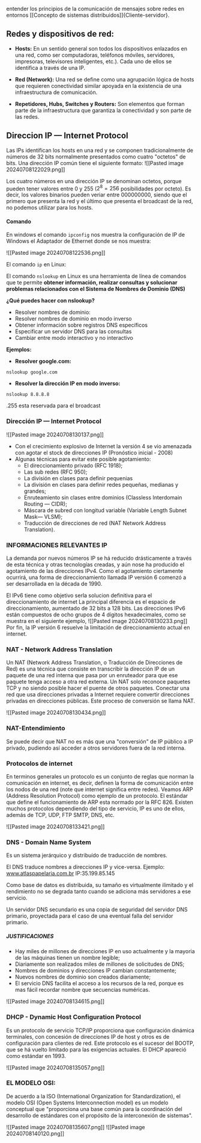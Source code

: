 entender los principios de la comunicación de mensajes sobre redes en entornos [[Concepto de sistemas distribuidos]]{Cliente-servidor}.

## Redes y dispositivos de red:
- **Hosts:** En un sentido general son todos los dispositivos enlazados en una red, como ser computadoras, teléfonos móviles, servidores, impresoras, televisores inteligentes, etc.). Cada uno de ellos se identifica a través de una IP. 

- **Red (Network):** Una red se define como una agrupación lógica de hosts que requieren conectividad similar apoyada en la existencia de una infraestructura de comunicación.

- **Repetidores, Hubs, Switches y Routers:** Son elementos que forman parte de la infraestructura que garantiza la conectividad y son parte de las redes.

## Direccion IP — Internet Protocol

Las IPs identifican los hosts en una red y se componen tradicionalmente de números de 32 bits normalmente presentados como cuatro "octetos" de bits. Una dirección IP común tiene el siguiente formato:
![[Pasted image 20240708122029.png]]

Los cuatro números en una dirección IP se denominan octetos, porque pueden tener valores entre 0 y 255 ($2^8 = 256$ posibilidades por octeto). 
Es decir, los valores binarios pueden veriar entre 000000000, siendo que el primero que presenta la red y el último que presenta el broadcast de la red, no podemos utilizar para los hosts.

#### Comando 

En windows el comando `ipconfig` nos muestra la configuración de IP de Windows el Adaptador de Ethernet donde se nos muestra:

![[Pasted image 20240708122536.png]]

El comando `ip` en Linux:

El comando `nslookup` en Linux es una herramienta de línea de comandos que te permite **obtener información, realizar consultas y solucionar problemas relacionados con el Sistema de Nombres de Dominio (DNS)**

**¿Qué puedes hacer con nslookup?**

- Resolver nombres de dominio:
- Resolver nombres de dominio en modo inverso
- Obtener información sobre registros DNS específicos
- Especificar un servidor DNS para las consultas
- Cambiar entre modo interactivo y no interactivo

**Ejemplos:**

- **Resolver google.com:**

```
nslookup google.com
```

- **Resolver la dirección IP en modo inverso:**

```
nslookup 8.8.8.8
```

.255 esta reservada para el broadcast

### Dirección IP — Internet Protocol

![[Pasted image 20240708130137.png]]

- Con el crecimiento explosivo de Internet la versión 4 se vio amenazada con agotar el stock de direcciones IP (Pronóstico inicial - 2008) 
- Algunas técnicas para evitar este posible agotamiento:
	- El direccionamiento privado (RFC 1918);
	- Las sub redes (RFC 950);
	- La división en clases para definir pequenias
	- La división en clases para definir redes pequeñas, medianas y grandes;
	- Enruteamiento sin clases entre dominios (Classless Interdomain Routing — CIDR);
	- Máscara de subred con longitud variable (Variable Length Subnet Mask— VLSM);
	- Traducción de direcciones de red (NAT Network Address Translation).
### INFORMACIONES RELEVANTES IP

La demanda por nuevos números IP se há reducido drásticamente a través de esta técnica y otras tecnologías creadas, y aún nose ha producido el agotamiento de las direcciones IPv4. Como el agotamiento ciertamente ocurrirá, una forma de direccionamiento llamada IP versión 6 comenzó a ser desarrollada en la década de 1990.

El IPv6 tiene como objetivo serla solucion definitiva para el direccionamiento de internet
La principal diferencia es el espacio de direccionamiento, aumentado de 32 bits a 128 bits.
Las direcciones IPv6 están compuestos de ocho grupos de 4 dígitos hexadecimales, como se muestra en el siguiente ejemplo,
![[Pasted image 20240708130233.png]]
Por fin, la IP versión 6 resuelve la limitación de direccionamiento actual en internet.

### NAT - Network Address Translation
Un NAT (Network Address Translation, o Traducción de Direcciones de Red) es una técnica que consiste en transcribir la dirección IP de un paquete de una red interna que pasa por un enruteador para que ese paquete tenga acceso a otra red externa.
Un NAT solo reconoce paquetes TCP y no siendo posible hacer el puente de otros paquetes.
Conectar una red que usa direcciones privadas a Internet requiere convertir direcciones privadas en direcciones públicas. Este proceso de conversión se llama NAT.

![[Pasted image 20240708130434.png]]

### NAT-Entendimiento
Se puede decir que NAT no es más que una "conversión" de IP público a IP privado, pudiendo así acceder a otros servidores fuera de la red interna.

### Protocolos de internet
En terminos generales un protocolo es un conjunto de reglas que norman la
comunicación en internet, es decir, definen la forma de comunicación entre los nodos
de una red (note que internet significa entre redes).
Veamos ARP (Address Resolution Protocol) como ejemplo de un protocolo. El estándar
que define el funcionamiento de ARP esta normado por la RFC 826. Existen muchos protocolos dependiendo del tipo de servicio, IP es uno de ellos, además de TCP, UDP, FTP SMTP, DNS, etc.

![[Pasted image 20240708133421.png]]

### DNS - Domain Name System

Es un sistema jerárquico y distribuído de traducción de nombres.

El DNS traduce nombres a direcciones IP y vice-versa.
	Ejemplo: www.atlaspapelaria.com.br 
	IP:35.199.85.145

Como base de datos es distribuida, su tamaño es virtualmente ilimitado y el rendimiento no se degrada tanto cuando se adiciona más servidores a ese servicio. 

Un servidor DNS secundario es una copia de seguridad del servidor DNS primario, proyectada para el caso de una eventual falla del servidor primario.

##### JUSTIFICACIONES
- Hay miles de millones de direcciones IP en uso actualmente y la mayoria de las máquinas tienen un nombre legible;
- Diariamente son realizados miles de millones de solicitudes de DNS;
- Nombres de dominios y direcciones IP cambian constantemente;
- Nuevos nombres de dominio son creados diariamente;
- El servicio DNS facilita el acceso a los recursos de la red, porque es mas fácil recordar nombre que secuencias numéricas.

![[Pasted image 20240708134615.png]]

### DHCP - Dynamic Host Configuration Protocol
Es un protocolo de servicio TCP/IP proporciona que configuración dinámica terminales, con concesión de direcciones IP de host y otros es de configuración para clientes de red. Este protocolo es el sucesor del BOOTP, que se há vuelto limitado para las exigencias actuales. El DHCP apareció como estándar en 1993.

![[Pasted image 20240708135057.png]]

### EL MODELO OSI:
De acuerdo a la ISO (International Organization for Standardization), el modelo OSI (Open
Systems Interconnection model) es un modelo conceptual que "proporciona una base común para la coordinación del desarrollo de estándares con el propósito de la interconexión de sistemas".

![[Pasted image 20240708135607.png]]
![[Pasted image 20240708140120.png]]
